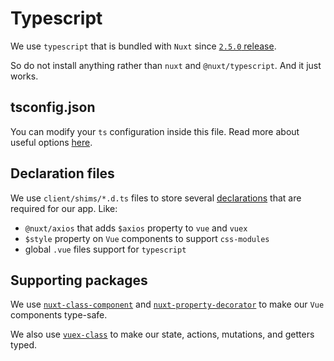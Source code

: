 # Typescript

We use `typescript` that is bundled 
with `Nuxt` since 
[`2.5.0` release](https://github.com/nuxt/nuxt.js/releases/tag/v2.5.0).

So do not install anything rather than `nuxt` and `@nuxt/typescript`.
And it just works.

## tsconfig.json

You can modify your `ts` configuration inside this file.
Read more about useful options [here](https://www.typescriptlang.org/docs/handbook/tsconfig-json.html).

## Declaration files

We use `client/shims/*.d.ts` files 
to store several [declarations](https://en.wikipedia.org/wiki/TypeScript#Declaration_files) 
that are required for our app. Like:

- `@nuxt/axios` that adds `$axios` property to `vue` and `vuex`
- `$style` property on `Vue` components to support `css-modules`
- global `.vue` files support for `typescript`

## Supporting packages

We use [`nuxt-class-component`](https://github.com/nuxt-community/nuxt-class-component) 
and [`nuxt-property-decorator`](https://github.com/nuxt-community/nuxt-property-decorator) 
to make our `Vue` components type-safe.

We also use [`vuex-class`](https://github.com/ktsn/vuex-class) 
to make our state, actions, mutations, and getters typed.
